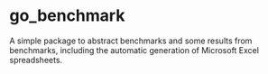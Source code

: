 # go_benchmark
A simple package to abstract benchmarks and some results from benchmarks, including the automatic generation of Microsoft Excel spreadsheets.
